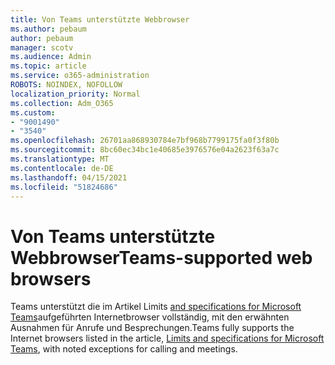 ```yaml
---
title: Von Teams unterstützte Webbrowser
ms.author: pebaum
author: pebaum
manager: scotv
ms.audience: Admin
ms.topic: article
ms.service: o365-administration
ROBOTS: NOINDEX, NOFOLLOW
localization_priority: Normal
ms.collection: Adm_O365
ms.custom:
- "9001490"
- "3540"
ms.openlocfilehash: 26701aa868930784e7bf968b7799175fa0f3f80b
ms.sourcegitcommit: 8bc60ec34bc1e40685e3976576e04a2623f63a7c
ms.translationtype: MT
ms.contentlocale: de-DE
ms.lasthandoff: 04/15/2021
ms.locfileid: "51824686"
---
```

# <a name="teams-supported-web-browsers"></a><span data-ttu-id="0cd19-102">Von Teams unterstützte Webbrowser</span><span class="sxs-lookup"><span data-stu-id="0cd19-102">Teams-supported web browsers</span></span>

<span data-ttu-id="0cd19-103">Teams unterstützt die im Artikel Limits [and specifications for Microsoft Teams](https://docs.microsoft.com/microsoftteams/limits-specifications-teams#browsers)aufgeführten Internetbrowser vollständig, mit den erwähnten Ausnahmen für Anrufe und Besprechungen.</span><span class="sxs-lookup"><span data-stu-id="0cd19-103">Teams fully supports the Internet browsers listed in the article, [Limits and specifications for Microsoft Teams](https://docs.microsoft.com/microsoftteams/limits-specifications-teams#browsers), with noted exceptions for calling and meetings.</span></span>